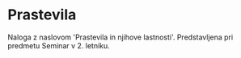 # Prastevila
Naloga z naslovom 'Prastevila in njihove lastnosti'. Predstavljena pri predmetu Seminar v 2. letniku.
